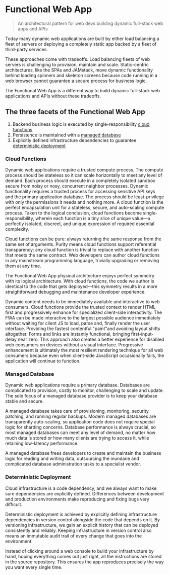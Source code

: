 # Functional Web App

> An architectural pattern for web devs building dynamic full-stack web apps and APIs

Today many dynamic web applications are built by either load balancing a fleet of servers or deploying a completely static app backed by a fleet of third-party services. 

These approaches come with tradeoffs. Load balancing fleets of web servers is challenging to provision, maintain and scale. Static-centric architectures, like the SPAs and JAMstack, move dynamic functionality behind loading spinners and skeleton screens because code running in a web browser cannot guarantee a secure process for business logic.

The Functional Web App is a different way to build dynamic full-stack web applications and APIs without these tradeoffs.

## The three facets of the Functional Web App

1. Backend business logic is executed by single-responsibility <a href=#cloud-functions>cloud functions</a>
2. Persistence is maintained with a <a href=#managed-database>managed database</a>
3. Explicitly defined infrastructure dependencies to guarantee <a href=#deterministic-deployment>deterministic deployment</a>

<h3 id=cloud-functions>Cloud Functions</h3>

Dynamic web applications require a trusted compute process. The compute process should be stateless so it can scale horizontally to meet any level of demand. Each process should execute in a completely isolated sandbox secure from noisy or nosy, concurrent neighbor processes. Dynamic functionality requires a trusted process for accessing sensitive API keys and the primary application database. The process should be least-privilege with only the permissions it needs and nothing more. A cloud function is the perfect encapsulation unit for a stateless, secure, and auto-scaling compute process. Taken to the logical conclusion, cloud functions become single-responsibility, wherein each function is a tiny slice of unique value—a perfectly isolated, discreet, and unique expression of required essential complexity.

Cloud functions can be pure: always returning the same response from the same set of arguments. Purity means cloud functions support referential transparency: any cloud function is trivial to replace with another function that meets the same contract. Web developers can author cloud functions in any mainstream programming language, trivially upgrading or removing them at any time.

The Functional Web App physical architecture enjoys perfect symmetry with its logical architecture. With cloud functions, the code we author is identical to the code that gets deployed—this symmetry results in a more straightforward debugging and maintenance developer experience.

Dynamic content needs to be immediately available and interactive to web consumers. Cloud functions provide the trusted context to render HTML-first and progressively enhance for specialized client-side interactivity. The FWA can be made interactive to the largest possible audience immediately without waiting for client JS to load, parse and, finally render the user interface. Providing the fastest contentful "paint"and avoiding layout shifts altogether. Forms and links are instantly functional, bringing first-input-delay near zero.  This approach also creates a better experience for disabled web consumers on devices without a visual interface. Progressive enhancement is ultimately the most resilient rendering technique for all web consumers because even when client-side JavaScript occasionally fails, the application will continue to function.


<h3 id=managed-database>Managed Database</h3>

Dynamic web applications require a primary database. Databases are complicated to provision, costly to monitor, challenging to scale and update. The sole focus of a managed database provider is to keep your database stable and secure.

A managed database takes care of provisioning, monitoring, security patching, and running regular backups. Modern managed databases are transparently auto-scaling, so application code does not require special logic for sharding concerns. Database performance is always crucial, so most managed databases can meet any level of demand, no matter how much data is stored or how many clients are trying to access it, while retaining low-latency performance.

A managed database frees developers to create and maintain the business logic for reading and writing data, outsourcing the mundane and complicated database administration tasks to a specialist vendor.

<h3 id=deterministic-deployment>Deterministic Deployment</h3>

Cloud infrastructure is a code dependency, and we always want to make sure dependencies are explicitly defined. Differences between development and production environments make reproducing and fixing bugs very difficult.

Deterministic deployment is achieved by explicitly defining infrastructure dependencies in version control alongside the code that depends on it. By versioning infrastructure, we gain an explicit history that can be deployed consistently and reliably. Keeping infrastructure in version control also means an immutable audit trail of every change that goes into the environment.

Instead of clicking around a web console to build your infrastructure by hand, hoping everything comes out just right, all the instructions are stored in the source repository. This ensures the app reproduces precisely the way you want every single time.



